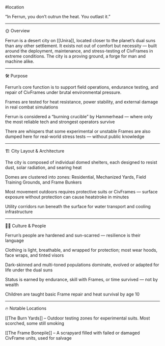 #location 


“In Ferrun, you don’t outrun the heat. You outlast it.”




---

🌞 Overview

Ferrun is a desert city on [[Unira]], located closer to the planet’s dual suns than any other settlement. It exists not out of comfort but necessity — built around the deployment, maintenance, and stress-testing of CivFrames in extreme conditions. The city is a proving ground, a forge for man and machine alike.


---

🛠️ Purpose

Ferrun’s core function is to support field operations, endurance testing, and repair of CivFrames under brutal environmental pressure.

Frames are tested for heat resistance, power stability, and external damage in real combat simulations

Ferrun is considered a “burning crucible” by Hammerhead — where only the most reliable tech and strongest operators survive

There are whispers that some experimental or unstable Frames are also dumped here for real-world stress tests — without public knowledge



---

🏗️ City Layout & Architecture

The city is composed of individual domed shelters, each designed to resist dust, solar radiation, and searing heat

Domes are clustered into zones: Residential, Mechanized Yards, Field Training Grounds, and Frame Bunkers

Most movement outdoors requires protective suits or CivFrames — surface exposure without protection can cause heatstroke in minutes

Utility corridors run beneath the surface for water transport and cooling infrastructure



---

🧍‍♂️ Culture & People

Ferrun’s people are hardened and sun-scarred — resilience is their language

Clothing is light, breathable, and wrapped for protection; most wear hoods, face wraps, and tinted visors

Dark-skinned and multi-toned populations dominate, evolved or adapted for life under the dual suns

Status is earned by endurance, skill with Frames, or time survived — not by wealth

Children are taught basic Frame repair and heat survival by age 10



---

🔥 Notable Locations

[[The Burn Yards]] – Outdoor testing zones for experimental suits. Most scorched, some still smoking

[[The Frame Bonepile]] – A scrapyard filled with failed or damaged CivFrame units, used for salvage


